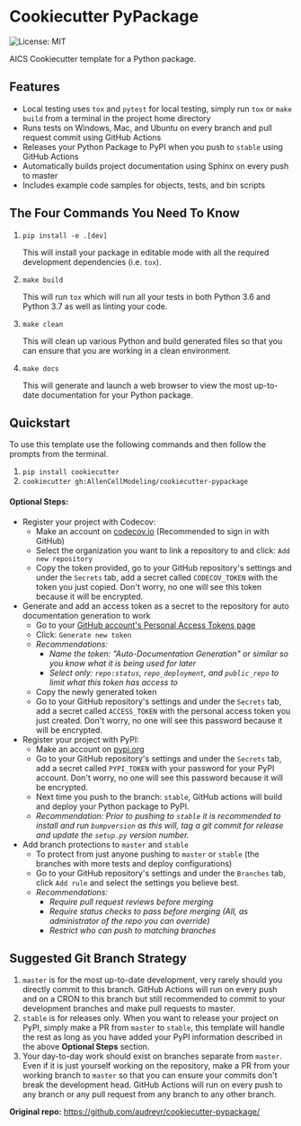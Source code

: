 # Cookiecutter PyPackage

![License: MIT](https://img.shields.io/badge/License-MIT-blue.svg)

AICS Cookiecutter template for a Python package.

## Features
* Local testing uses `tox` and `pytest` for local testing, simply run `tox` or `make build` from a terminal in the
project home directory
* Runs tests on Windows, Mac, and Ubuntu on every branch and pull request commit using GitHub Actions
* Releases your Python Package to PyPI when you push to `stable` using GitHub Actions
* Automatically builds project documentation using Sphinx on every push to master
* Includes example code samples for objects, tests, and bin scripts

## The Four Commands You Need To Know
1. `pip install -e .[dev]`

    This will install your package in editable mode with all the required development dependencies (i.e. `tox`).

2. `make build`

    This will run `tox` which will run all your tests in both Python 3.6 and Python 3.7 as well as linting your code.

3. `make clean`

    This will clean up various Python and build generated files so that you can ensure that you are working in a clean
    environment.

4. `make docs`

    This will generate and launch a web browser to view the most up-to-date documentation for your Python package.

## Quickstart
To use this template use the following commands and then follow the prompts from the terminal.

1. `pip install cookiecutter`
2. `cookiecutter gh:AllenCellModeling/cookiecutter-pypackage`

#### Optional Steps:
* Register your project with Codecov:
  * Make an account on [codecov.io](https://codecov.io) (Recommended to sign in with GitHub)
  * Select the organization you want to link a repository to and click: `Add new repository`
  * Copy the token provided, go to your GitHub repository's settings and under the `Secrets` tab, add a secret called
  `CODECOV_TOKEN` with the token you just copied. Don't worry, no one will see this token because it will be encrypted.
* Generate and add an access token as a secret to the repository for auto documentation generation to work
  * Go to your [GitHub account's Personal Access Tokens page](https://github.com/settings/tokens)
  * Click: `Generate new token`
  * _Recommendations:_
    * _Name the token: "Auto-Documentation Generation" or similar so you know what it is being used for later_
    * _Select only: `repo:status`, `repo_deployment`, and `public_repo` to limit what this token has access to_
  * Copy the newly generated token
  * Go to your GitHub repository's settings and under the `Secrets` tab, add a secret called `ACCESS_TOKEN` with the
  personal access token you just created. Don't worry, no one will see this password because it will be encrypted.
* Register your project with PyPI:
  * Make an account on [pypi.org](https://pypi.org)
  * Go to your GitHub repository's settings and under the `Secrets` tab, add a secret called `PYPI_TOKEN` with your
  password for your PyPI account. Don't worry, no one will see this password because it will be encrypted.
  * Next time you push to the branch: `stable`, GitHub actions will build and deploy your Python package to PyPI.
  * _Recommendation: Prior to pushing to `stable` it is recommended to install and run `bumpversion` as this will,
  tag a git commit for release and update the `setup.py` version number._
* Add branch protections to `master` and `stable`
  * To protect from just anyone pushing to `master` or `stable` (the branches with more tests and deploy configurations)
  * Go to your GitHub repository's settings and under the `Branches` tab, click `Add rule` and select the settings you
  believe best.
  * _Recommendations:_
    * _Require pull request reviews before merging_
    * _Require status checks to pass before merging (All, as administrator of the repo you can override)_
    * _Restrict who can push to matching branches_

## Suggested Git Branch Strategy
1. `master` is for the most up-to-date development, very rarely should you directly commit to this branch. GitHub
Actions will run on every push and on a CRON to this branch but still recommended to commit to your development
branches and make pull requests to master.
2. `stable` is for releases only. When you want to release your project on PyPI, simply make a PR from `master` to
`stable`, this template will handle the rest as long as you have added your PyPI information described in the above
**Optional Steps** section.
3. Your day-to-day work should exist on branches separate from `master`. Even if it is just yourself working on the
repository, make a PR from your working branch to `master` so that you can ensure your commits don't break the
development head. GitHub Actions will run on every push to any branch or any pull request from any branch to any other
branch.


**Original repo:** https://github.com/audreyr/cookiecutter-pypackage/
